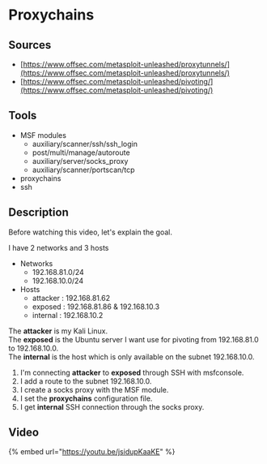 # Proxychains

## Sources

* [https://www.offsec.com/metasploit-unleashed/proxytunnels/](https://www.offsec.com/metasploit-unleashed/proxytunnels/)
* [https://www.offsec.com/metasploit-unleashed/pivoting/](https://www.offsec.com/metasploit-unleashed/pivoting/)

## Tools

* MSF modules
  * auxiliary/scanner/ssh/ssh\_login
  * post/multi/manage/autoroute
  * auxiliary/server/socks\_proxy
  * auxiliary/scanner/portscan/tcp
* proxychains
* ssh

## Description

Before watching this video, let's explain the goal.

I have 2 networks and 3 hosts

* Networks
  * 192.168.81.0/24
  * 192.168.10.0/24
* Hosts
  * attacker : 192.168.81.62
  * exposed : 192.168.81.86 & 192.168.10.3
  * internal : 192.168.10.2

The **attacker** is my Kali Linux.\
The **exposed** is the Ubuntu server I want use for pivoting from 192.168.81.0 to 192.168.10.0.\
The **internal** is the host which is only available on the subnet 192.168.10.0.

1. I'm connecting **attacker** to **exposed** through SSH with msfconsole.
2. I add a route to the subnet 192.168.10.0.
3. I create a socks proxy with the MSF module.
4. I set the **proxychains** configuration file.
5. I get **internal** SSH connection through the socks proxy.

## Video

{% embed url="https://youtu.be/jsidupKaaKE" %}
